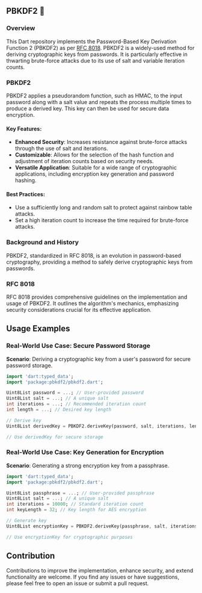## PBKDF2 🔑

### Overview

This Dart repository implements the Password-Based Key Derivation Function 2 (PBKDF2) as per [RFC 8018](https://www.rfc-editor.org/rfc/rfc8018). PBKDF2 is a widely-used method for deriving cryptographic keys from passwords. It is particularly effective in thwarting brute-force attacks due to its use of salt and variable iteration counts.

### PBKDF2

PBKDF2 applies a pseudorandom function, such as HMAC, to the input password along with a salt value and repeats the process multiple times to produce a derived key. This key can then be used for secure data encryption.

#### Key Features:
- **Enhanced Security**: Increases resistance against brute-force attacks through the use of salt and iterations.
- **Customizable**: Allows for the selection of the hash function and adjustment of iteration counts based on security needs.
- **Versatile Application**: Suitable for a wide range of cryptographic applications, including encryption key generation and password hashing.

#### Best Practices:
- Use a sufficiently long and random salt to protect against rainbow table attacks.
- Set a high iteration count to increase the time required for brute-force attacks.

### Background and History

PBKDF2, standardized in RFC 8018, is an evolution in password-based cryptography, providing a method to safely derive cryptographic keys from passwords.

### RFC 8018

RFC 8018 provides comprehensive guidelines on the implementation and usage of PBKDF2. It outlines the algorithm's mechanics, emphasizing security considerations crucial for its effective application.

## Usage Examples

### Real-World Use Case: Secure Password Storage

**Scenario**: Deriving a cryptographic key from a user's password for secure password storage.

```dart
import 'dart:typed_data';
import 'package:pbkdf2/pbkdf2.dart';

Uint8List password = ...; // User-provided password
Uint8List salt = ...; // A unique salt
int iterations = ...; // Recommended iteration count
int length = ...; // Desired key length

// Derive key
Uint8List derivedKey = PBKDF2.deriveKey(password, salt, iterations, length);

// Use derivedKey for secure storage
```

### Real-World Use Case: Key Generation for Encryption

**Scenario**: Generating a strong encryption key from a passphrase.

```dart
import 'dart:typed_data';
import 'package:pbkdf2/pbkdf2.dart';

Uint8List passphrase = ...; // User-provided passphrase
Uint8List salt = ...; // A unique salt
int iterations = 10000; // Standard iteration count
int keyLength = 32; // Key length for AES encryption

// Generate key
Uint8List encryptionKey = PBKDF2.deriveKey(passphrase, salt, iterations, keyLength);

// Use encryptionKey for cryptographic purposes
```

## Contribution

Contributions to improve the implementation, enhance security, and extend functionality are welcome. If you find any issues or have suggestions, please feel free to open an issue or submit a pull request.
